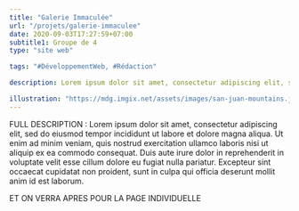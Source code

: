 ```yaml
---
title: "Galerie Immaculée"
url: "/projets/galerie-immaculee"
date: 2020-09-03T17:27:59+07:00
subtitle1: Groupe de 4
type: "site web"

tags: "#DéveloppementWeb, #Rédaction"

description: Lorem ipsum dolor sit amet, consectetur adipiscing elit, sed do eiusmod trcitation ullamco laboris nisi ut aliquip ex ea commodo consequat. Duis aute irure dolor in reprehen

illustration: "https://mdg.imgix.net/assets/images/san-juan-mountains.jpg?auto=format&fit=clip&q=40&w=1080"
---
```


FULL DESCRIPTION : Lorem ipsum dolor sit amet, consectetur adipiscing elit, sed do eiusmod tempor incididunt ut labore et dolore magna aliqua. Ut enim ad minim veniam, quis nostrud exercitation ullamco laboris nisi ut aliquip ex ea commodo consequat. Duis aute irure dolor in reprehenderit in voluptate velit esse cillum dolore eu fugiat nulla pariatur. Excepteur sint occaecat cupidatat non proident, sunt in culpa qui officia deserunt mollit anim id est laborum.


ET ON VERRA APRES POUR LA PAGE INDIVIDUELLE
